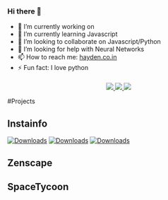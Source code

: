 ### Hi there  👋


- 🔭 I’m currently working on 
- 🌱 I’m currently learning Javascript
- 👯 I’m looking to collaborate on Javascript/Python
- 🤔 I’m looking for help with Neural Networks
- 📫 How to reach me: [hayden.co.in](https://hayden.co.in/)
- ⚡ Fun fact: I love python

<p align=center style="margin-top: 20px;margin-bottom: 10px">
  <a href="https://github.com/haydencordeiro">
    <img src="https://visitor-badge.glitch.me/badge?page_id=haydencordeiro.haydencordeiro">
  </a>
 
  <a href="https://github.com/haydencordeiro?tab=repositories">
    <img src="https://badges.pufler.dev/repos/haydencordeiro?style=flat-square&color=black&logo=github">
    <a href="https://github.com/haydencordeiro"><img src="https://img.shields.io/github/followers/haydencordeiro?style=social"></a>
  </a>
</p>

#Projects
  ## Instainfo 
  [![Downloads](https://pepy.tech/badge/instainfo)](https://pepy.tech/project/instainfo)
  [![Downloads](https://pepy.tech/badge/instainfo/month)](https://pepy.tech/project/instainfo)
  [![Downloads](https://pepy.tech/badge/instainfo/week)](https://pepy.tech/project/instainfo)
  
  ## Zenscape
  
  ## SpaceTycoon
